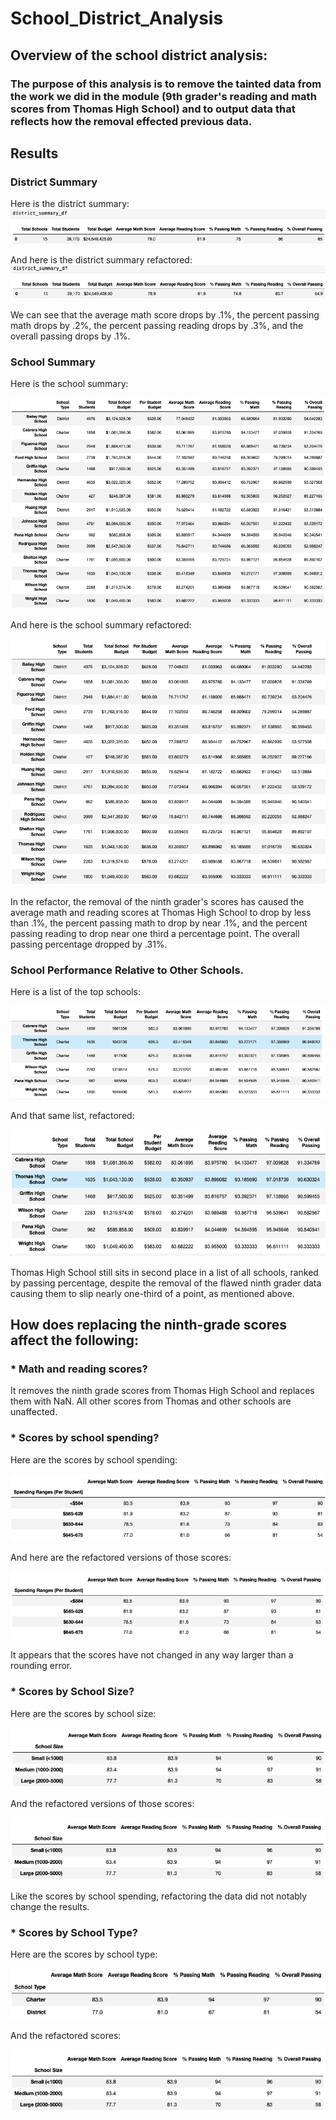 # School_District_Analysis

## Overview of the school district analysis:

### The purpose of this analysis is to remove the tainted data from the work we did in the module (9th grader's reading and math scores from Thomas High School) and to output data that reflects how the removal effected previous data.

## Results

### District Summary

Here is the district summary:
![image_name](https://github.com/PirateSuit/School_District_Analysis/blob/main/results_photos/district_summary.png)

And here is the district summary refactored:
![image_name](https://github.com/PirateSuit/School_District_Analysis/blob/main/results_photos/district_summary_refactored.png)

We can see that the average math score drops by .1%, the percent passing math drops by .2%, the percent passing reading drops by .3%, and the overall passing drops by .1%.

### School Summary

Here is the school summary:

![image_name](https://github.com/PirateSuit/School_District_Analysis/blob/main/results_photos/school_summary.png)

And here is the school summary refactored:

![image_name](https://github.com/PirateSuit/School_District_Analysis/blob/main/results_photos/school_summary_refactored.png)

In the refactor, the removal of the ninth grader's scores has caused the average math and reading scores at Thomas High School to drop by less than .1%, the percent passing math to drop by near .1%, and the percent passing reading to drop near one third a percentage point. The overall passing percentage dropped by .31%.

### School Performance Relative to Other Schools.

Here is a list of the top schools:

![image_name](https://github.com/PirateSuit/School_District_Analysis/blob/main/results_photos/top_schools.png)

And that same list, refactored:

![image_name](https://github.com/PirateSuit/School_District_Analysis/blob/main/results_photos/top_schools_refactored.png)

Thomas High School still sits in second place in a list of all schools, ranked by passing percentage, despite the removal of the flawed ninth grader data causing them to slip nearly one-third of a point, as mentioned above.

## How does replacing the ninth-grade scores affect the following:

  ### * Math and reading scores?
  
   It removes the ninth grade scores from Thomas High School and replaces them with NaN. All other scores from Thomas and other schools are unaffected.
    
  ### * Scores by school spending?
    
  Here are the scores by school spending:
   
   ![image](https://github.com/PirateSuit/School_District_Analysis/blob/main/results_photos/scores_by_spending.png)
  
  And here are the refactored versions of those scores:
  
   ![image](https://github.com/PirateSuit/School_District_Analysis/blob/main/results_photos/scores_by_spending_refactored.png)
   
  It appears that the scores have not changed in any way larger than a rounding error.
  
  ### * Scores by School Size?
  
   Here are the scores by school size:
   
   ![image](https://github.com/PirateSuit/School_District_Analysis/blob/main/results_photos/scores_by_school_size.png)
   
   And the refactored versions of those scores:
   
   ![image](https://github.com/PirateSuit/School_District_Analysis/blob/main/results_photos/scores_by_school_size_refactored.png)
   
   Like the scores by school spending, refactoring the data did not notably change the results.
   
  ### * Scores by School Type?
  
   Here are the scores by school type:
   
   ![image](https://github.com/PirateSuit/School_District_Analysis/blob/main/results_photos/scores_by_school_type.png)
   
   And the refactored scores:
   
   ![images](https://github.com/PirateSuit/School_District_Analysis/blob/main/results_photos/scores_by_school_size_refactored.png)
   
   
   

